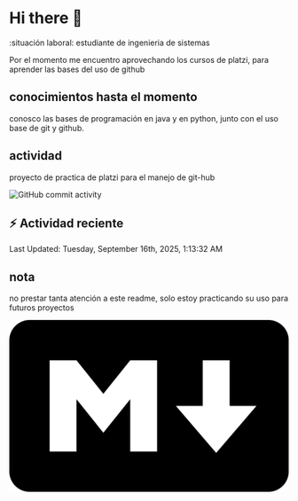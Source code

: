 # Hi there 👋

:situación laboral: estudiante de ingenieria de sistemas

Por el momento me encuentro aprovechando los cursos de platzi, para aprender las bases del uso de github

## conocimientos hasta el momento

conosco las bases de programación en java y en python, junto con el uso base de git y github.


## actividad 

proyecto de practica de platzi para el manejo de git-hub

![GitHub commit activity](https://img.shields.io/github/commit-activity/m/leniaso/de-platzi-1)



## :zap: Actividad reciente
<!--RECENT_ACTIVITY:start-->
<!--RECENT_ACTIVITY:end-->
<!--RECENT_ACTIVITY:last_update-->
Last Updated: Tuesday, September 16th, 2025, 1:13:32 AM
<!--RECENT_ACTIVITY:last_update_end-->

## nota

no prestar tanta atención a este readme, solo estoy practicando su uso para futuros proyectos

![Markdown page](/images/markdown-image.png)
